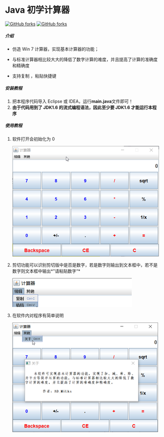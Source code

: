 # Java 初学计算器

<a href="https://github.com/AD-Milks/java_win7_-calculator.git/network"><img alt="GitHub forks" src="https://img.shields.io/github/forks/AD-Milks/java_win7_-calculator.git?label=github%20forks&style=social"></a> <a href="https://gitee.com/ad-milks/java_win7_-calculator.git"><img alt="GitHub forks" src="https://img.shields.io/github/forks/AD-Milks/java_win7_-calculator.git?label=gitee%20forks&logo=gitee&logoColor=red&style=social"> </a>

##### 介绍

- 仿造 Win 7 计算器，实现基本计算器的功能；

- 与标准计算器相比较大大的降低了数字计算的难度，并且提高了计算的准确度和精确度

- 支持复制 ，粘贴快捷键

##### 安装教程

1. 把本程序代码导入 Eclipse 或 IDEA，运行**main.java**文件即可！
2. **由于代码用到了 JDK1.6 的流式编程语法，因此至少要 JDK1.6 才能运行本程序**

##### 使用教程

1. 软件打开会初始化为 0

   ![ ](README.image/image-20210822172934635.png)

2. 剪切功能可以识别剪切版中是否是数字，若是数字则输出到文本框中，若不是数字则文本框中输出*”请粘贴数字“*

   ![](README.image/image-20210822173657598.png)

3. 在软件内对程序有简单说明

   <img src="README.image/image-20210822174204653.png" alt="image-20210822174204653" style="zoom:80%;" />
